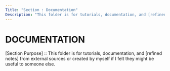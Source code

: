 ```yaml
---
Title: "Section : Documentation"
Description: "This folder is for tutorials, documentation, and [refined notes] from external sources or created by myself if I felt they might be useful to someone else."
---
```


DOCUMENTATION
=============

[Section Purpose] :: This folder is for tutorials, documentation, and [refined notes] from external sources or created by myself if I felt they might be useful to someone else.